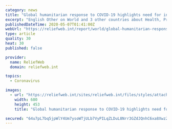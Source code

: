 ```yaml
---
category: news
title: "Global humanitarian response to COVID-19 highlights need for innovative ways to address mental health"
excerpt: "English Other on World and 3 other countries about Health, Protection and Human Rights, Aged Persons, Children, Epidemic and more; published on 06 May 2020 by OCHA"
publishedDateTime: 2020-05-07T01:41:00Z
webUrl: "https://reliefweb.int/report/world/global-humanitarian-response-covid-19-highlights-need-innovative-ways-address-mental"
type: article
quality: 30
heat: 30
published: false

provider:
  name: ReliefWeb
  domain: reliefweb.int

topics:
  - Coronavirus

images:
  - url: "https://reliefweb.int/sites/reliefweb.int/files/styles/attachment-large/public/report-images/RF2170877_2018-05-21-Jordan-UNHCR-HELPLINE-AS-7_0.jpg?itok=p5DIXCwA"
    width: 680
    height: 453
    title: "Global humanitarian response to COVID-19 highlights need for innovative ways to address mental health"

secured: "64u7pL7bq5jpWlY4Um7ysoWTjULb7VyPILqZLDuL8Nrr3GZdJQnhC6xa8XwzZPZs6nNN8Nus8WYgNOARfwUVAPPp85wSd1a53swgCdn4iGf7Dcy/tCeFlM+AKIEaL6ybT1XOgfccKt96Jp99Ed/QY71sz26U7+KyNyGtUmAYU44H6IY7ofSS0ROtvOMFdBWVh7Mo4bEnyoyfaXuUVgfBtGq6pjwe4jzmJeBRz+6ToEviejJ/l/JGuYabNjZr5MaXyL6WK0+vSnBgNX3IzpLKDnxWkrj3CXLazqXuIJ/mdnGeV7nowQe/gnjgG0RopTgq;8eIxmdkkNc1I/Udmu7RTvg=="
---
```


